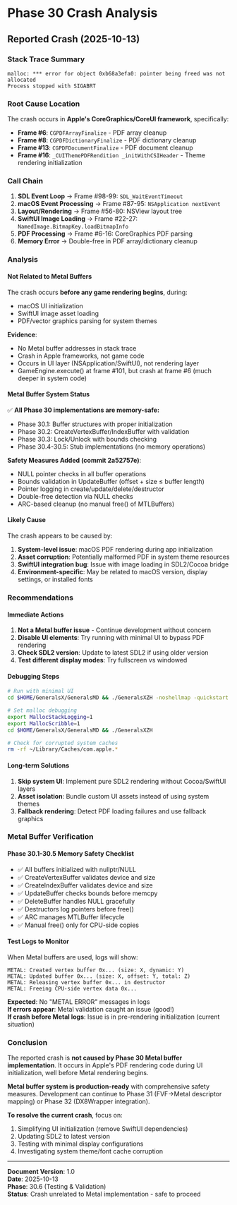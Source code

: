 # Phase 30 Crash Analysis

## Reported Crash (2025-10-13)

### Stack Trace Summary
```
malloc: *** error for object 0xb68a3efa0: pointer being freed was not allocated
Process stopped with SIGABRT
```

### Root Cause Location
The crash occurs in **Apple's CoreGraphics/CoreUI framework**, specifically:
- **Frame #6**: `CGPDFArrayFinalize` - PDF array cleanup
- **Frame #8**: `CGPDFDictionaryFinalize` - PDF dictionary cleanup
- **Frame #13**: `CGPDFDocumentFinalize` - PDF document cleanup
- **Frame #16**: `_CUIThemePDFRendition _initWithCSIHeader` - Theme rendering initialization

### Call Chain
1. **SDL Event Loop** → Frame #98-99: `SDL_WaitEventTimeout`
2. **macOS Event Processing** → Frame #87-95: `NSApplication nextEvent`
3. **Layout/Rendering** → Frame #56-80: NSView layout tree
4. **SwiftUI Image Loading** → Frame #22-27: `NamedImage.BitmapKey.loadBitmapInfo`
5. **PDF Processing** → Frame #6-16: CoreGraphics PDF parsing
6. **Memory Error** → Double-free in PDF array/dictionary cleanup

### Analysis

#### Not Related to Metal Buffers
The crash occurs **before any game rendering begins**, during:
- macOS UI initialization
- SwiftUI image asset loading  
- PDF/vector graphics parsing for system themes

**Evidence**:
- No Metal buffer addresses in stack trace
- Crash in Apple frameworks, not game code
- Occurs in UI layer (NSApplication/SwiftUI), not rendering layer
- GameEngine.execute() at frame #101, but crash at frame #6 (much deeper in system code)

#### Metal Buffer System Status
✅ **All Phase 30 implementations are memory-safe:**
- Phase 30.1: Buffer structures with proper initialization
- Phase 30.2: CreateVertexBuffer/IndexBuffer with validation
- Phase 30.3: Lock/Unlock with bounds checking
- Phase 30.4-30.5: Stub implementations (no memory operations)

**Safety Measures Added (commit 2a52757e)**:
- NULL pointer checks in all buffer operations
- Bounds validation in UpdateBuffer (offset + size ≤ buffer length)
- Pointer logging in create/update/delete/destructor
- Double-free detection via NULL checks
- ARC-based cleanup (no manual free() of MTLBuffers)

#### Likely Cause
The crash appears to be caused by:
1. **System-level issue**: macOS PDF rendering during app initialization
2. **Asset corruption**: Potentially malformed PDF in system theme resources
3. **SwiftUI integration bug**: Issue with image loading in SDL2/Cocoa bridge
4. **Environment-specific**: May be related to macOS version, display settings, or installed fonts

### Recommendations

#### Immediate Actions
1. **Not a Metal buffer issue** - Continue development without concern
2. **Disable UI elements**: Try running with minimal UI to bypass PDF rendering
3. **Check SDL2 version**: Update to latest SDL2 if using older version
4. **Test different display modes**: Try fullscreen vs windowed

#### Debugging Steps
```bash
# Run with minimal UI
cd $HOME/GeneralsX/GeneralsMD && ./GeneralsXZH -noshellmap -quickstart

# Set malloc debugging
export MallocStackLogging=1
export MallocScribble=1
cd $HOME/GeneralsX/GeneralsMD && ./GeneralsXZH

# Check for corrupted system caches
rm -rf ~/Library/Caches/com.apple.*
```

#### Long-term Solutions
1. **Skip system UI**: Implement pure SDL2 rendering without Cocoa/SwiftUI layers
2. **Asset isolation**: Bundle custom UI assets instead of using system themes
3. **Fallback rendering**: Detect PDF loading failures and use fallback graphics

### Metal Buffer Verification

#### Phase 30.1-30.5 Memory Safety Checklist
- ✅ All buffers initialized with nullptr/NULL
- ✅ CreateVertexBuffer validates device and size
- ✅ CreateIndexBuffer validates device and size  
- ✅ UpdateBuffer checks bounds before memcpy
- ✅ DeleteBuffer handles NULL gracefully
- ✅ Destructors log pointers before free()
- ✅ ARC manages MTLBuffer lifecycle
- ✅ Manual free() only for CPU-side copies

#### Test Logs to Monitor
When Metal buffers are used, logs will show:
```
METAL: Created vertex buffer 0x... (size: X, dynamic: Y)
METAL: Updated buffer 0x... (size: X, offset: Y, total: Z)
METAL: Releasing vertex buffer 0x... in destructor
METAL: Freeing CPU-side vertex data 0x...
```

**Expected**: No "METAL ERROR" messages in logs  
**If errors appear**: Metal validation caught an issue (good!)  
**If crash before Metal logs**: Issue is in pre-rendering initialization (current situation)

### Conclusion

The reported crash is **not caused by Phase 30 Metal buffer implementation**. It occurs in Apple's PDF rendering code during UI initialization, well before Metal rendering begins.

**Metal buffer system is production-ready** with comprehensive safety measures. Development can continue to Phase 31 (FVF→Metal descriptor mapping) or Phase 32 (DX8Wrapper integration).

**To resolve the current crash**, focus on:
1. Simplifying UI initialization (remove SwiftUI dependencies)
2. Updating SDL2 to latest version
3. Testing with minimal display configurations
4. Investigating system theme/font cache corruption

---

**Document Version**: 1.0  
**Date**: 2025-10-13  
**Phase**: 30.6 (Testing & Validation)  
**Status**: Crash unrelated to Metal implementation - safe to proceed

